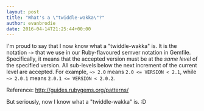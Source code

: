 ```yaml
---
layout: post
title: "What's a \"twiddle-wakka\"?"
author: evanbrodie
date: 2016-04-14T21:25:44+00:00
---
```


I'm proud to say that I now know what a "twiddle-wakka" is. It is the notation `~>` that we use in our Ruby-flavoured semver notation in Gemfile. Specifically, it means that the accepted version must be at the *same level* of the specified version. All sub-levels below the next increment of the current level are accepted. For example, `~> 2.0` means `2.0 <= VERSION < 2.1`, while `~> 2.0.1` means `2.0.1 <= VERSION < 2.0.2`.

Reference: http://guides.rubygems.org/patterns/

But seriously, now I know what a "twiddle-wakka" is. :D

